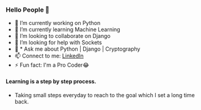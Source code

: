 ### Hello People 👋
- 🔭 I’m currently working on Python
- 🌱 I’m currently learning Machine Learning
- 👯 I’m looking to collaborate on Django
- 🤔 I’m looking for help with Sockets
- 💬 * Ask me about Python | Django | Cryptography 
- 📫 Connect to me: [LinkedIn](https://www.linkedin.com/in/devesh-kumar-sharma-86921816a/)
- ⚡ Fun fact: I'm a Pro Coder😂

#### Learning is a step by step process.
* Taking small steps everyday to reach to the goal which I set a long time back.
